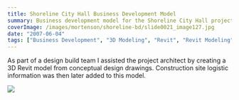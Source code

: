 ```yaml
---
title: Shoreline City Hall Business Development Model
summary: Business development model for the Shoreline City Hall project
coverImage: /images/mortenson/shoreline-bd/slide0021_image127.jpg
date: "2007-06-04"
tags: ["Business Development", "3D Modeling", "Revit", "Revit Modeling"]
---
```


As part of a design build team I assisted the project architect by creating a 3D Revit model from conceptual design drawings. Construction site logistic information was then later added to this model.

![](/images/mortenson/shoreline-bd/slide0021_image129.jpg)
